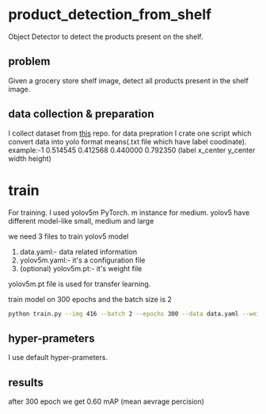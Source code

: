 # product_detection_from_shelf
Object Detector to detect the products present on the shelf.

## problem 
Given a grocery store shelf image, detect all products present in the shelf image.

## data collection & preparation
I collect dataset from [this](https://github.com/gulvarol/grocerydataset) repo.
for data prepration I crate one script which convert data into yolo format means(.txt file which have label coodinate).
example:-1 0.514545 0.412568 0.440000 0.792350 (label x_center y_center width  height)

# train
For training. I used yolov5m PyTorch. m instance for medium.
yolov5 have different model-like small, medium and large 

we need 3 files to train yolov5 model

1. data.yaml:- data related information
2. yolov5m.yaml:- it's a configuration file
3. (optional) yolov5m.pt:- it's weight file

yolov5m.pt file is used for transfer learning.

train model on 300 epochs and the batch size is 2
```bash
python train.py --img 416 --batch 2 --epochs 300 --data data.yaml --weights yolov5m.pt --cfg yolov5m.yaml
```
## hyper-prameters
 I use default hyper-prameters.

## results
after 300 epoch we get 0.60 mAP (mean aevrage percision)
